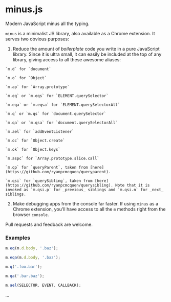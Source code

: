 # minus.js
Modern JavaScript minus all the typing.

`minus` is a minimalist JS library, also available as a Chrome extension. It serves two obvious purposes:

  1. Reduce the amount of _boilerplate_ code you write in a pure JavaScript library. Since it is ultra small, it can easily be included at the top of any library, giving access to all these awesome aliases:
    
    `m.d` for `document`
    
    `m.o` for `Object`
    
    `m.ap` for `Array.prototype`
    
    `m.eq` or `m.eqs` for `ELEMENT.querySelector`
    
    `m.eqa` or `m.eqsa` for `ELEMENT.querySelectorAll`
    
    `m.q` or `m.qs` for `document.querySelector`
    
    `m.qa` or `m.qsa` for `document.querySelectorAll`
    
    `m.ael` for `addEventListener`
    
    `m.oc` for `Object.create`
    
    `m.ok` for `Object.keys`
    
    `m.aspc` for `Array.prototype.slice.call`

    `m.qp` for `queryParent`, taken from [here](https://github.com/ryanpcmcquen/queryparent).

    `m.qsi` for `querySibling`, taken from [here](https://github.com/ryanpcmcquen/querysibling). Note that it is invoked as `m.qsi.p` for _previous_ siblings and `m.qsi.n` for _next_ siblings.

  2. Make debugging apps from the console far faster. If using `minus` as a Chrome extension, you'll have access to all the `m` methods right from the browser `console`.

Pull requests and feedback are welcome.


### Examples

```javascript
m.eq(m.d.body, '.baz');

m.eqa(m.d.body, '.baz');

m.q('.foo.bar');

m.qa('.bar.baz');

m.ael(SELECTOR, EVENT, CALLBACK);
```

...

